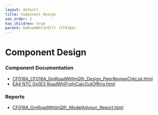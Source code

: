 ```yaml
---
layout: default
title: Component Design
nav_order: 1
has_children: true
parent: GmRoadWhlInQlfr (CF018A)
---
```

# Component Design
### Component Documentation

- [CF018A_CF018A_GmRoadWhlInQlfr_Design_PeerReviewChkList.html](Doc/CF018A_CF018A_GmRoadWhlInQlfr_Design_PeerReviewChkList.html)
- [EA4 NTC 0x0E3 RoadWhlFrqInCalcOutOfRng.html](Doc/EA4%20NTC%200x0E3%20RoadWhlFrqInCalcOutOfRng.html)

### Reports

- [CF018A_GmRoadWhlInQlfr_ModelAdvisor_Report.html](Reports/CF018A_GmRoadWhlInQlfr_ModelAdvisor_Report.html)

